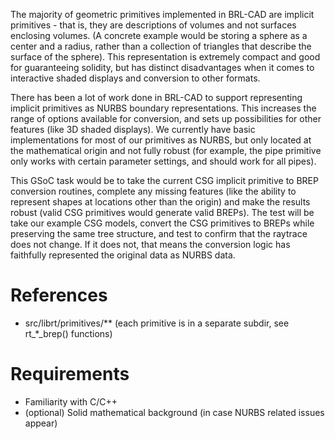 The majority of geometric primitives implemented in BRL-CAD are implicit
primitives - that is, they are descriptions of volumes and not surfaces
enclosing volumes. (A concrete example would be storing a sphere as a
center and a radius, rather than a collection of triangles that describe
the surface of the sphere). This representation is extremely compact and
good for guaranteeing solidity, but has distinct disadvantages when it
comes to interactive shaded displays and conversion to other formats.

There has been a lot of work done in BRL-CAD to support representing
implicit primitives as NURBS boundary representations. This increases
the range of options available for conversion, and sets up possibilities
for other features (like 3D shaded displays). We currently have basic
implementations for most of our primitives as NURBS, but only located at
the mathematical origin and not fully robust (for example, the pipe
primitive only works with certain parameter settings, and should work
for all pipes).

This GSoC task would be to take the current CSG implicit primitive to
BREP conversion routines, complete any missing features (like the
ability to represent shapes at locations other than the origin) and make
the results robust (valid CSG primitives would generate valid BREPs).
The test will be take our example CSG models, convert the CSG primitives
to BREPs while preserving the same tree structure, and test to confirm
that the raytrace does not change. If it does not, that means the
conversion logic has faithfully represented the original data as NURBS
data.

# References

-   src/librt/primitives/\*\* (each primitive is in a separate subdir,
    see rt_\*_brep() functions)

# Requirements

-   Familiarity with C/C++
-   (optional) Solid mathematical background (in case NURBS related
    issues appear)